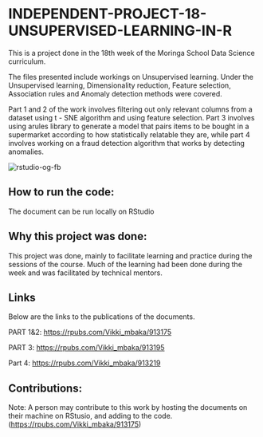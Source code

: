 # INDEPENDENT-PROJECT-18-UNSUPERVISED-LEARNING-IN-R

This is a project done in the 18th week of the Moringa School Data Science curriculum.

The files presented include workings on Unsupervised learning. Under the Unsupervised learning, Dimensionality reduction, Feature selection, Association rules and Anomaly detection methods were covered.

Part 1 and 2 of the work involves filtering out only relevant columns from a dataset using t - SNE algorithm and using feature selection. Part 3 involves using arules library to generate a model that pairs items to be bought in a supermarket according to how statistically relatable they are, while part 4 involves working on a fraud detection algorithm that works by detecting anomalies. 

![rstudio-og-fb](https://user-images.githubusercontent.com/98333634/172195372-40189621-8b6e-4cca-9acb-b38fd85b06dc.jpg)



## How to run the code:

The document can be run locally on RStudio

## Why this project was done:
This project was done, mainly to facilitate learning and practice during the sessions of the course. Much of the learning had been done during the week and was facilitated by technical mentors.

## Links
Below are the links to the publications of the documents.

PART 1&2: https://rpubs.com/Vikki_mbaka/913175

PART 3:  https://rpubs.com/Vikki_mbaka/913195

Part 4: https://rpubs.com/Vikki_mbaka/913219



## Contributions:
Note: A person may contribute to this work by hosting the documents on their machine on RStusio, and adding to the code.
(https://rpubs.com/Vikki_mbaka/913175)
